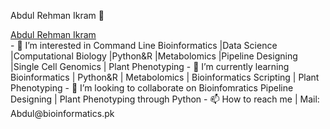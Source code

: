 Abdul Rehman Ikram 👋 <script src="https://platform.linkedin.com/badges/js/profile.js" async defer type="text/javascript"></script>
<div class="badge-base LI-profile-badge" data-locale="en_US" data-size="medium" data-theme="light" data-type="VERTICAL" data-vanity="hanzo7" data-version="v1"><a class="badge-base__link LI-simple-link" href="https://pk.linkedin.com/in/hanzo7?trk=profile-badge">Abdul Rehman Ikram</a></div>
- 👀 I’m interested in Command Line Bioinformatics |Data Science |Computational Biology |Python&R |Metabolomics |Pipeline Designing |Single Cell Genomics | Plant Phenotyping
- 🌱 I’m currently learning Bioinformatics | Python&R | Metabolomics | Bioinformatics Scripting | Plant Phenotyping
- 💞️ I’m looking to collaborate on Bioinfomratics Pipeline Designing | Plant Phenotyping through Python
- 📫 How to reach me | Mail: Abdul@bioinformatics.pk

<!---
se7en69/se7en69 is a ✨ special ✨ repository because its `README.md` (this file) appears on your GitHub profile.
You can click the Preview link to take a look at your changes.
--->
